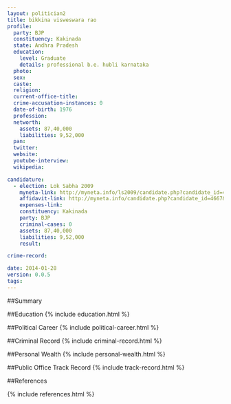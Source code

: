 ```yaml
---
layout: politician2
title: bikkina visweswara rao
profile: 
  party: BJP
  constituency: Kakinada
  state: Andhra Pradesh
  education: 
    level: Graduate
    details: professional b.e. hubli karnataka
  photo: 
  sex: 
  caste: 
  religion: 
  current-office-title: 
  crime-accusation-instances: 0
  date-of-birth: 1976
  profession: 
  networth: 
    assets: 87,40,000
    liabilities: 9,52,000
  pan: 
  twitter: 
  website: 
  youtube-interview: 
  wikipedia: 

candidature: 
  - election: Lok Sabha 2009
    myneta-link: http://myneta.info/ls2009/candidate.php?candidate_id=4667
    affidavit-link: http://myneta.info/candidate.php?candidate_id=4667&scan=original
    expenses-link: 
    constituency: Kakinada 
    party: BJP
    criminal-cases: 0
    assets: 87,40,000
    liabilities: 9,52,000
    result:  

crime-record: 

date: 2014-01-28
version: 0.0.5
tags: 
---
```

##Summary


##Education
{% include education.html %}


##Political Career
{% include political-career.html %}


##Criminal Record
{% include criminal-record.html %}


##Personal Wealth
{% include personal-wealth.html %}


##Public Office Track Record
{% include track-record.html %}


##References


{% include references.html %}